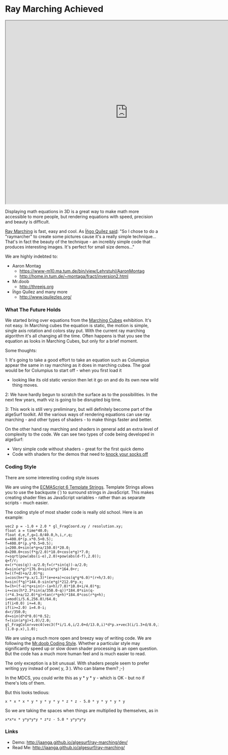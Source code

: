 ﻿Ray Marching Achieved
===

<iframe src=http://jaanga.github.io/algesurf/ray-marching/r3/algesurf-ray-marching-r3.html width=800 height=600 ><img src=http://jaanga.github.io/algesurf/ray-marching/ray-marching-r3.jpg width=800 height=600 ></iframe>


Displaying math equations in 3D is a great way to make math more accessible to more people, 
but rendering equations with speed, precision and beauty is difficult.

[Ray Marching]( https://en.wikipedia.org/wiki/Volume_ray_casting ) is fast, easy and cool. As 
[Íñgo Quílez said]( http://www.iquilezles.org/www/articles/terrainmarching/terrainmarching.htm ): "So I chose to do a "raymarcher" to create some pictures cause it's a really simple technique...
That's in fact the beauty of the technique - an increibly simple code that produces interesting images. It's perfect for small size demos..."

We are highly indebted to:

* Aaron Montag
	* <https://www-m10.ma.tum.de/bin/view/Lehrstuhl/AaronMontag>
	* <http://home.in.tum.de/~montaga/fract/inversion2.html>
* Mr.doob
	* <http://threejs.org>
* Íñgo Quílez and many more
	* <http://www.iquilezles.org/>


### What The Future Holds

We started bring over equations from the [Marching Cubes]( http://jaanga.github.io/algesurf/marching-cubes/r3.1/algesurf-marching-cubes-gallery-r3.1.html ) exhibition. It's not easy. 
In Marching cubes the equation is static, the motion is simple, single axis rotation and colors stay put.
With the current ray marching algorithm it's all changing all the time.
Often happens is that you see the equation as looks in Marching Cubes, but only for a brief moment.

Some thoughts:

1: It's going to take a good effort to take an equation such as Columpius appear the same in ray marching as it does in marching cubea.
The goal would be for Columpius to start off - when you first load it 
- looking like its old static version then let it go on and do its own new wild thing moves.


2: We have hardly begun to scratch the surface as to the possibilities. In the next few years, math viz is going to be disrupted big time.


3: This work is still very preliminary, but will definitely become part of the algeSurf toolkit.
All the various ways of rendering equations can use ray marching - and other types of shaders - to make things faster and better.

On the other hand ray marching and shaders in general add an extra level of complexity to the code.
We can see two types of code being developed in algeSurf:

* Very simple code without shaders - great for the first quick demo
* Code with shaders for the demos that need to [knock your socks off]( http://idioms.thefreedictionary.com/knock+socks+off )

 

### Coding Style

There are some interesting coding style issues

We are using the [ECMAScript 6 Template Strings]( https://developer.mozilla.org/en-US/docs/Web/JavaScript/Reference/template_strings ).
Template Strings allows you to use the backquote (`) to surround strings in JavaScript. 
This makes creating shader files as JavaScript variables - rather than as separate scripts - much easier. 

The coding style of most shader code is really old school. Here is an example:

	vec2 p = -1.0 + 2.0 * gl_FragCoord.xy / resolution.xy;
	float a = time*40.0;
	float d,e,f,g=1.0/40.0,h,i,r,q;
	e=400.0*(p.x*0.5+0.5);
	f=400.0*(p.y*0.5+0.5);
	i=200.0+sin(e*g+a/150.0)*20.0;
	d=200.0+cos(f*g/2.0)*18.0+cos(e*g)*7.0;
	r=sqrt(pow(abs(i-e),2.0)+pow(abs(d-f),2.0));
	q=f/r;
	e=(r*cos(q))-a/2.0;f=(r*sin(q))-a/2.0;
	d=sin(e*g)*176.0+sin(e*g)*164.0+r;
	h=((f+d)+a/2.0)*g;
	i=cos(h+r*p.x/1.3)*(e+e+a)+cos(q*g*6.0)*(r+h/3.0);
	h=sin(f*g)*144.0-sin(e*g)*212.0*p.x;
	h=(h+(f-e)*q+sin(r-(a+h)/7.0)*10.0+i/4.0)*g;
	i+=cos(h*2.3*sin(a/350.0-q))*184.0*sin(q-(r*4.3+a/12.0)*g)+tan(r*g+h)*184.0*cos(r*g+h);
	i=mod(i/5.6,256.0)/64.0;
	if(i<0.0) i+=4.0;
	if(i>=2.0) i=4.0-i;
	d=r/350.0;
	d+=sin(d*d*8.0)*0.52;
	f=(sin(a*g)+1.0)/2.0;
	gl_FragColor=vec4(vec3(f*i/1.6,i/2.0+d/13.0,i)*d*p.x+vec3(i/1.3+d/8.0,i/2.0+d/18.0,i)*d*(1.0-p.x),1.0);

We are using a much more open and breezy way of writing code. 
We are following the [Mr.doob Coding Style]( https://github.com/mrdoob/three.js/wiki/Mr.doob's-Code-Style%E2%84%A2 ).
Whether a particular style may significantly speed up or slow down shader processing is an open question. 
But the code has a much more human feel and is much easier to read.

The only exception is a bit unusual. With shaders people seem to prefer writing y*y*y instead of pow( y, 3 ). 
Who can blame them? ;-)

In the MDCS, you could write this as y * y * y - which is OK - but no if there's lots of them.

But this looks tedious:

	x * x * x * y * y * y * y * z * z - 5.0 * y * y * y * y

So we are taking the spaces when things are multiplied by themselves, as in

	x*x*x * y*y*y*y * z*z - 5.0 * y*y*y*y

 




### Links

* Demo: <http://jaanga.github.io/algesurf/ray-marching/dev/>
* Read Me: <http://jaanga.github.io/algesurf/ray-marching/>